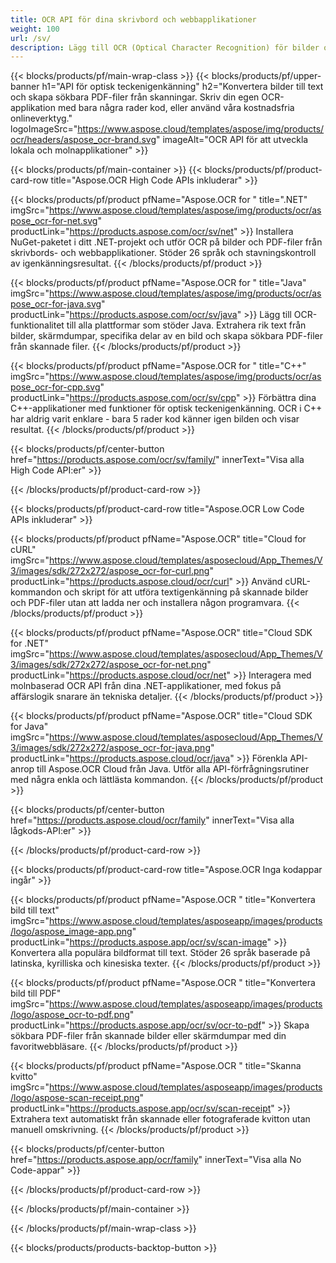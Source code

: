 ```yaml
---
title: OCR API för dina skrivbord och webbapplikationer
weight: 100
url: /sv/
description: Lägg till OCR (Optical Character Recognition) för bilder och PDF-filer till dina .NET-, Java- och C++-program på mindre än 10 rader kod.
---
```


{{< blocks/products/pf/main-wrap-class >}}
{{< blocks/products/pf/upper-banner h1="API för optisk teckenigenkänning" h2="Konvertera bilder till text och skapa sökbara PDF-filer från skanningar. Skriv din egen OCR-applikation med bara några rader kod, eller använd våra kostnadsfria onlineverktyg." logoImageSrc="https://www.aspose.cloud/templates/aspose/img/products/ocr/headers/aspose_ocr-brand.svg" imageAlt="OCR API för att utveckla lokala och molnapplikationer" >}}

{{< blocks/products/pf/main-container >}}
{{< blocks/products/pf/product-card-row title="Aspose.OCR High Code APIs inkluderar" >}}

{{< blocks/products/pf/product pfName="Aspose.OCR for " title=".NET" imgSrc="https://www.aspose.cloud/templates/aspose/img/products/ocr/aspose_ocr-for-net.svg" productLink="https://products.aspose.com/ocr/sv/net" >}}
Installera NuGet-paketet i ditt .NET-projekt och utför OCR på bilder och PDF-filer från skrivbords- och webbapplikationer. Stöder 26 språk och stavningskontroll av igenkänningsresultat.
{{< /blocks/products/pf/product >}}

{{< blocks/products/pf/product pfName="Aspose.OCR for " title="Java" imgSrc="https://www.aspose.cloud/templates/aspose/img/products/ocr/aspose_ocr-for-java.svg" productLink="https://products.aspose.com/ocr/sv/java" >}}
Lägg till OCR-funktionalitet till alla plattformar som stöder Java. Extrahera rik text från bilder, skärmdumpar, specifika delar av en bild och skapa sökbara PDF-filer från skannade filer.
{{< /blocks/products/pf/product >}}

{{< blocks/products/pf/product pfName="Aspose.OCR for " title="C++" imgSrc="https://www.aspose.cloud/templates/aspose/img/products/ocr/aspose_ocr-for-cpp.svg" productLink="https://products.aspose.com/ocr/sv/cpp" >}}
Förbättra dina C++-applikationer med funktioner för optisk teckenigenkänning. OCR i C++ har aldrig varit enklare - bara 5 rader kod känner igen bilden och visar resultat.
{{< /blocks/products/pf/product >}}

{{< blocks/products/pf/center-button href="https://products.aspose.com/ocr/sv/family/" innerText="Visa alla High Code API:er" >}}

{{< /blocks/products/pf/product-card-row >}}

{{< blocks/products/pf/product-card-row title="Aspose.OCR Low Code APIs inkluderar" >}}

{{< blocks/products/pf/product pfName="Aspose.OCR" title="Cloud for cURL" imgSrc="https://www.aspose.cloud/templates/asposecloud/App_Themes/V3/images/sdk/272x272/aspose_ocr-for-curl.png" productLink="https://products.aspose.cloud/ocr/curl" >}}
Använd cURL-kommandon och skript för att utföra textigenkänning på skannade bilder och PDF-filer utan att ladda ner och installera någon programvara.
{{< /blocks/products/pf/product >}}

{{< blocks/products/pf/product pfName="Aspose.OCR" title="Cloud SDK for .NET" imgSrc="https://www.aspose.cloud/templates/asposecloud/App_Themes/V3/images/sdk/272x272/aspose_ocr-for-net.png" productLink="https://products.aspose.cloud/ocr/net" >}}
Interagera med molnbaserad OCR API från dina .NET-applikationer, med fokus på affärslogik snarare än tekniska detaljer.
{{< /blocks/products/pf/product >}}

{{< blocks/products/pf/product pfName="Aspose.OCR" title="Cloud SDK for Java" imgSrc="https://www.aspose.cloud/templates/asposecloud/App_Themes/V3/images/sdk/272x272/aspose_ocr-for-java.png" productLink="https://products.aspose.cloud/ocr/java" >}}
Förenkla API-anrop till Aspose.OCR Cloud från Java. Utför alla API-förfrågningsrutiner med några enkla och lättlästa kommandon.
{{< /blocks/products/pf/product >}}

{{< blocks/products/pf/center-button href="https://products.aspose.cloud/ocr/family" innerText="Visa alla lågkods-API:er" >}}

{{< /blocks/products/pf/product-card-row >}}

{{< blocks/products/pf/product-card-row title="Aspose.OCR Inga kodappar ingår" >}}

{{< blocks/products/pf/product pfName="Aspose.OCR " title="Konvertera bild till text" imgSrc="https://www.aspose.cloud/templates/asposeapp/images/products/logo/aspose_image-app.png" productLink="https://products.aspose.app/ocr/sv/scan-image" >}}
Konvertera alla populära bildformat till text. Stöder 26 språk baserade på latinska, kyrilliska och kinesiska texter.
{{< /blocks/products/pf/product >}}

{{< blocks/products/pf/product pfName="Aspose.OCR " title="Konvertera bild till PDF" imgSrc="https://www.aspose.cloud/templates/asposeapp/images/products/logo/aspose_ocr-to-pdf.png" productLink="https://products.aspose.app/ocr/sv/ocr-to-pdf" >}}
Skapa sökbara PDF-filer från skannade bilder eller skärmdumpar med din favoritwebbläsare.
{{< /blocks/products/pf/product >}}

{{< blocks/products/pf/product pfName="Aspose.OCR " title="Skanna kvitto" imgSrc="https://www.aspose.cloud/templates/asposeapp/images/products/logo/aspose-scan-receipt.png" productLink="https://products.aspose.app/ocr/sv/scan-receipt" >}}
Extrahera text automatiskt från skannade eller fotograferade kvitton utan manuell omskrivning.
{{< /blocks/products/pf/product >}}

{{< blocks/products/pf/center-button href="https://products.aspose.app/ocr/family" innerText="Visa alla No Code-appar" >}}

{{< /blocks/products/pf/product-card-row >}}

{{< /blocks/products/pf/main-container >}}

{{< /blocks/products/pf/main-wrap-class >}}

{{< blocks/products/products-backtop-button >}}